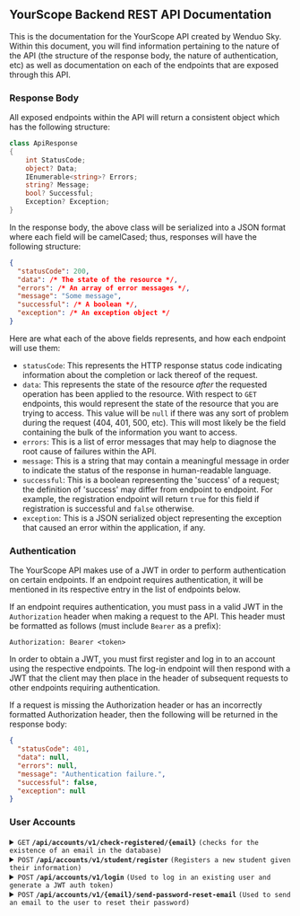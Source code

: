 ## YourScope Backend REST API Documentation
This is the documentation for the YourScope API created by Wenduo Sky. Within this document, you will find information pertaining to the nature of the API (the structure of the response body, the nature of authentication, etc) as well as documentation on each of the endpoints that are exposed through this API.

### Response Body

All exposed endpoints within the API will return a consistent object which has the following structure:

```csharp
class ApiResponse
{
    int StatusCode;
    object? Data;
    IEnumerable<string>? Errors;
    string? Message;
    bool? Successful;
    Exception? Exception;
}
```

In the response body, the above class will be serialized into a JSON format where each field will be camelCased; thus, responses will have the following structure:

```json
{
  "statusCode": 200,
  "data": /* The state of the resource */,
  "errors": /* An array of error messages */,
  "message": "Some message",
  "successful": /* A boolean */,
  "exception": /* An exception object */
}
```

Here are what each of the above fields represents, and how each endpoint will use them:

- `statusCode`: This represents the HTTP response status code indicating information about the completion or lack thereof of the request.
- `data`: This represents the state of the resource _after_ the requested operation has been applied to the resource. With respect to `GET` endpoints, this would represent the state of the resource that you are trying to access. This value will be `null` if there was any sort of problem during the request (404, 401, 500, etc). This will most likely be the field containing the bulk of the information you want to access.
- `errors`: This is a list of error messages that may help to diagnose the root cause of failures within the API.
- `message`: This is a string that may contain a meaningful message in order to indicate the status of the response in human-readable language.
- `successful`: This is a boolean representing the 'success' of a request; the definition of 'success' may differ from endpoint to endpoint. For example, the registration endpoint will return `true` for this field if registration is successful and `false` otherwise.
- `exception`: This is a JSON serialized object representing the exception that caused an error within the application, if any.

### Authentication

The YourScope API makes use of a JWT in order to perform authentication on certain endpoints. If an endpoint requires authentication, it will be mentioned in its respective entry in the list of endpoints below.

If an endpoint requires authentication, you must pass in a valid JWT in the `Authorization` header when making a request to the API. This header must be formatted as follows (must include `Bearer` as a prefix):

```http
Authorization: Bearer <token>
```

In order to obtain a JWT, you must first register and log in to an account using the respective endpoints. The log-in endpoint will then respond with a JWT that the client may then place in the header of subsequent requests to other endpoints requiring authentication.

If a request is missing the Authorization header or has an incorrectly formatted Authorization header, then the following will be returned in the response body:

```json
{
  "statusCode": 401,
  "data": null,
  "errors": null,
  "message": "Authentication failure.",
  "successful": false,
  "exception": null
}
```

### User Accounts

<details>
 <summary><code>GET</code> <code><b>/api/accounts/v1/check-registered/{email}</b></code> <code>(checks for the existence of an email in the database)</code></summary>

#### Parameters

> | Name      |  Type     | Data Type               | Description                                                           |
> |-----------|-----------|-------------------------|-----------------------------------------------------------------------|
> | email      |  required path parameter | string   | A path parameter representing the email to be searched for.  |

#### Responses

> | Status Code     | content-type                      | Data Value             | Success Value | Description |
> |-----------------|-----------------------------------|----------------------|---------------|-------------|
> | `200`         | `application/json;charset=UTF-8`        | `false`          | `null`                      |Response when email has not been registered yet.|
> | `200`         | `application/json;charset=UTF-8`        | `true`           | `null`                    |Response when email has already been registered.|
> | `404`         | `application/json;charset=UTF-8`                | `None`   | `null`                        |If the path parameter is not provided.|

#### Sample Response Body

Email not registered.

```json
{
  "statusCode": 200,
  "data": false,
  "errors": null,
  "message": null,
  "successful": null,
  "exception": null
}
```

Path parameter not provided.

```json
{
  "statusCode": 404,
  "data": null,
  "errors": null,
  "message": "The resource you are looking for does not exist.",
  "successful": null,
  "exception": null
}
```

</details>

<details>
 <summary><code>POST</code> <code><b>/api/accounts/v1/student/register</b></code> <code>(Registers a new student given their information)</code></summary>

##### Parameters

> | Name      |  Type     | Data Type               | Description                                                           |
> |-----------|-----------|-------------------------|-----------------------------------------------------------------------|
> | email      |  required in request body | string   | The user's email address.  |
> |firstName|required in the request body|string|The user's first name.|
> |middleName|optional in the request body|string|The user's middle name (if any).|
> |lastName|required in the request body|string|The user's last name.|
> |birthday|required in the request body|datetime|A datetime string representing the user's birthdate.|
> |affiliation|required in the request body|string|The user's affiliation (in the case of a student, represents the name of the school the student goes to).|
> |grade|required in the request body|integer between 8 and 13|The student's current grade.|
> |password|required in the request body|string|The user's password.|

#### Sample Request Body

```json
{
  "email": "john.doe@gmail.com",
  "firstName": "John",
  "middleName": "Powell",
  "lastName": "Doe",
  "birthday": "2023-06-28T03:41:44.973Z",
  "affiliation": "Stouffville District Secondary School",
  "grade": 11,
  "password": "bazinga"
}
```

```json
{
  "email": "jane.doe@gmail.com",
  "firstName": "Jane",
  "lastName": "Doe",
  "birthday": "2023-06-28T03:41:44.973Z",
  "affiliation": "Hogwarts School of Witchcraft and Wizardry",
  "grade": 9,
  "password": "AvaDakeDavRa"
}
```

#### Responses


> | Status Code | content-type | Data Value | Success Value | Errors Value | Description |
> |------------|-----------|-----------|----------|----------|-------|
> | 200 | application/json;charset=UTF-8 | `true` | `true` | `null` |The registration was successful and encountered no errors. |
> | 400 | application/json;charset=UTF-8 | `'{email} has already been registered!'` | `false` | `null` | If the passed-in email has already been registered. |
> | 400 | application/json;charset=UTF-8 | `null` | `false` | `<An array of error messages containing indicating missing parameters>` | If any required parameters are missing. |

#### Sample Response Body

Email already registered.

```json
{
  "statusCode": 400,
  "data": false,
  "errors": null,
  "message": "{email} has already been registered!",
  "successful": false,
  "exception": null
}
```

Missing required parameters.

```json
{
  "statusCode": 400,
  "data": null,
  "errors": [
    "The Email field is required.",
    "The Password field is required."
  ],
  "message": "{email} has already been registered!",
  "successful": false,
  "exception": null
}
```

Registration successful.

```json
{
  "statusCode": 201,
  "data": true,
  "errors": null,
  "message": "User successfully registered.",
  "successful": true,
  "exception": null
}
```

</details>

<details>
 <summary><code>POST</code> <code><b>/api/accounts/v1/login</b></code> <code>(Used to log in an existing user and generate a JWT auth token)</code></summary>

#### Parameters

> | Name      |  Type     | Data Type               | Description                                                           |
> |-----------|-----------|-------------------------|-----------------------------------------------------------------------|
> | email      |  required in request body | string   | The user's email address.  |
> |password|required in the request body|string|The user's password.|

#### Sample Request Body

```json
{
  "email": "john.doe@gmail.com",
  "password": "bazinga"
}
```

#### Responses

> | Status Code | content-type | Data Value | Success Value | Errors Value | Message Value | Description |
> |------------|------------|------------|------------|------------|------------|------------|
> | `201`         | `application/json;charset=UTF-8`        | `JWT token`           | `true` | `null`                   | `null` | The login was successful and a JWT token is returned which is needed for future authentication.|
> | `401`         | `application/json;charset=UTF-8`        | `null` | `null` | `null` |  `'Incorrect email or password.'`                              |Either the passed-in email or the passed-in password was incorrect.|

### Sample Response Body
Successful login.

```json
{
  "statusCode": 201,
  "data": "<JWT>",
  "errors": null,
  "message": null,
  "successful": true,
  "exception": null
}
```

Incorrect credentials.

```json
{
  "statusCode": 401,
  "data": null,
  "errors": null,
  "message": "Incorrect email or password.",
  "successful": null,
  "exception": null
}
```

</details>

<details>
 <summary><code>POST</code> <code><b>/api/accounts/v1/{email}/send-password-reset-email</b></code> <code>(Used to send an email to the user to reset their password)</code></summary>

##### Parameters

> | Name      |  Type     | Data Type               | Description                                                           |
> |-----------|-----------|-------------------------|-----------------------------------------------------------------------|
> | email      |  required path parameter | string   | The user's email address.  |

##### Responses

> | Status Code | content-type | Data Value | Message Value | Description |
> |-----|-----|-----|-----|-----|
> | `201`         | `application/json;charset=UTF-8`        | `true`         | `null`                        |The email was sent successfully to the user's email address.|
> | `404`         | `application/json;charset=UTF-8`        | `null` | `'Email is not registered.'`                                |The provided email address is not registered under any account.|

#### Sample Response Body
Successful email sent.

```json
{
  "statusCode": 201,
  "data": true,
  "errors": null,
  "message": null,
  "successful": true,
  "exception": null
}
```

Email not registered.

```json
{
  "statusCode": 404,
  "data": null,
  "errors": null,
  "message": "Email is not registered.",
  "successful": false,
  "exception": null
}
```

</details>
